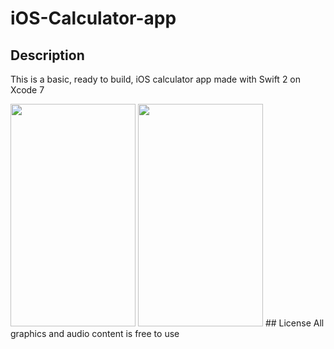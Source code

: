 # iOS-Calculator-app

## Description
This is a basic, ready to build, iOS calculator app made with Swift 2 on Xcode 7

<img src="http://i.imgur.com/dBcxseN.png" width="200" height="356" />
<img src="http://i.imgur.com/9y0difH.png" width="200" height="356" />
## License
All graphics and audio content is free to use
